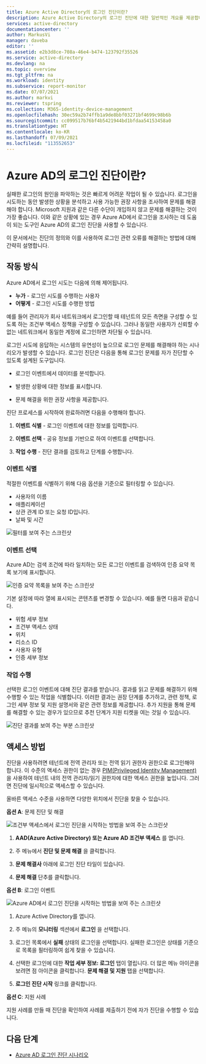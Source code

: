 ```yaml
---
title: Azure Active Directory의 로그인 진단이란?
description: Azure Active Directory의 로그인 진단에 대한 일반적인 개요를 제공합니다.
services: active-directory
documentationcenter: ''
author: MarkusVi
manager: daveba
editor: ''
ms.assetid: e2b3d8ce-708a-46e4-b474-123792f35526
ms.service: active-directory
ms.devlang: na
ms.topic: overview
ms.tgt_pltfrm: na
ms.workload: identity
ms.subservice: report-monitor
ms.date: 07/07/2021
ms.author: markvi
ms.reviewer: tspring
ms.collection: M365-identity-device-management
ms.openlocfilehash: 30ec59a2b74ffb1a9de8bbf03271bf4699c98b6b
ms.sourcegitcommit: cc099517b76bf4b5421944bd1bfdaa54153458a0
ms.translationtype: HT
ms.contentlocale: ko-KR
ms.lasthandoff: 07/09/2021
ms.locfileid: "113552653"
---
```

# <a name="what-is-the-sign-in-diagnostic-in-azure-ad"></a>Azure AD의 로그인 진단이란?

실패한 로그인의 원인을 파악하는 것은 빠르게 어려운 작업이 될 수 있습니다. 로그인을 시도하는 동안 발생한 상황을 분석하고 사용 가능한 권장 사항을 조사하여 문제를 해결해야 합니다. Microsoft 지원과 같은 다른 수단이 개입하지 않고 문제를 해결하는 것이 가장 좋습니다. 이와 같은 상황에 있는 경우 Azure AD에서 로그인을 조사하는 데 도움이 되는 도구인 Azure AD의 로그인 진단을 사용할 수 있습니다. 

이 문서에서는 진단의 정의와 이를 사용하여 로그인 관련 오류를 해결하는 방법에 대해 간략히 설명합니다. 


## <a name="how-it-works"></a>작동 방식  

Azure AD에서 로그인 시도는 다음에 의해 제어됩니다.

- **누가** - 로그인 시도를 수행하는 사용자
- **어떻게** - 로그인 시도를 수행한 방법

예를 들어 관리자가 회사 네트워크에서 로그인할 때 테넌트의 모든 측면을 구성할 수 있도록 하는 조건부 액세스 정책을 구성할 수 있습니다. 그러나 동일한 사용자가 신뢰할 수 없는 네트워크에서 동일한 계정에 로그인하면 차단될 수 있습니다. 

로그인 시도에 응답하는 시스템의 유연성이 높으므로 로그인 문제를 해결해야 하는 시나리오가 발생할 수 있습니다. 로그인 진단은 다음을 통해 로그인 문제를 자가 진단할 수 있도록 설계된 도구입니다.  

- 로그인 이벤트에서 데이터를 분석합니다.  

- 발생한 상황에 대한 정보를 표시합니다.  

- 문제 해결을 위한 권장 사항을 제공합니다.  

진단 프로세스를 시작하여 완료하려면 다음을 수행해야 합니다.   

1. **이벤트 식별** - 로그인 이벤트에 대한 정보를 입력합니다. 

2. **이벤트 선택** - 공유 정보를 기반으로 하여 이벤트를 선택합니다. 

3. **작업 수행** - 진단 결과를 검토하고 단계를 수행합니다.


### <a name="identify-event"></a>이벤트 식별 

적절한 이벤트를 식별하기 위해 다음 옵션을 기준으로 필터링할 수 있습니다.

- 사용자의 이름
- 애플리케이션 
- 상관 관계 ID 또는 요청 ID입니다. 
- 날짜 및 시간

![필터를 보여 주는 스크린샷](./media/overview-sign-in-diagnostics/sign-in-diagnostics.png)



### <a name="select-event"></a>이벤트 선택  

Azure AD는 검색 조건에 따라 일치하는 모든 로그인 이벤트를 검색하여 인증 요약 목록 보기에 표시합니다.  

![인증 요약 목록을 보여 주는 스크린샷](./media/overview-sign-in-diagnostics/review-sign-ins.png)

기본 설정에 따라 열에 표시되는 콘텐츠를 변경할 수 있습니다. 예를 들면 다음과 같습니다.

- 위험 세부 정보
- 조건부 액세스 상태
- 위치
- 리소스 ID
- 사용자 유형
- 인증 세부 정보

### <a name="take-action"></a>작업 수행

선택한 로그인 이벤트에 대해 진단 결과를 받습니다. 결과를 읽고 문제를 해결하기 위해 수행할 수 있는 작업을 식별합니다. 이러한 결과는 권장 단계를 추가하고, 관련 정책, 로그인 세부 정보 및 지원 설명서와 같은 관련 정보를 제공합니다. 추가 지원을 통해 문제를 해결할 수 있는 경우가 있으므로 추천 단계가 지원 티켓을 여는 것일 수 있습니다. 


![진단 결과를 보여 주는 부분 스크린샷](./media/overview-sign-in-diagnostics/diagnostic-results.png)



## <a name="how-to-access-it"></a>액세스 방법

진단을 사용하려면 테넌트에 전역 관리자 또는 전역 읽기 권한자 권한으로 로그인해야 합니다. 이 수준의 액세스 권한이 없는 경우 [PIM(Privileged Identity Management)](../privileged-identity-management/pim-resource-roles-activate-your-roles.md)을 사용하여 테넌트 내의 전역 관리자/읽기 권한자에 대한 액세스 권한을 높입니다. 그러면 진단에 일시적으로 액세스할 수 있습니다.  

올바른 액세스 수준을 사용하면 다양한 위치에서 진단을 찾을 수 있습니다. 

**옵션 A**: 문제 진단 및 해결 

![조건부 액세스에서 로그인 진단을 시작하는 방법을 보여 주는 스크린샷](./media/overview-sign-in-diagnostics/troubleshoot-link.png)


1. **AAD(Azure Active Directory) 또는 Azure AD 조건부 액세스** 를 엽니다. 

2. 주 메뉴에서 **진단 및 문제 해결** 을 클릭합니다.  

3. **문제 해결사** 아래에 로그인 진단 타일이 있습니다. 

4. **문제 해결** 단추를 클릭합니다.  

 

 

**옵션 B**: 로그인 이벤트 

![Azure AD에서 로그인 진단을 시작하는 방법을 보여 주는 스크린샷](./media/overview-sign-in-diagnostics/sign-in-logs-link.png)




1. Azure Active Directory를 엽니다. 

2. 주 메뉴의 **모니터링** 섹션에서 **로그인** 을 선택합니다. 

3. 로그인 목록에서 **실패** 상태의 로그인을 선택합니다. 실패한 로그인은 상태를 기준으로 목록을 필터링하여 쉽게 찾을 수 있습니다. 

4. 선택한 로그인에 대한 **작업 세부 정보: 로그인** 탭이 열립니다. 더 많은 메뉴 아이콘을 보려면 점 아이콘을 클릭합니다. **문제 해결 및 지원** 탭을 선택합니다. 

5. **로그인 진단 시작** 링크를 클릭합니다. 

 

**옵션 C**: 지원 사례 

지원 사례를 만들 때 진단을 확인하여 사례를 제출하기 전에 자가 진단을 수행할 수 있습니다. 



## <a name="next-steps"></a>다음 단계

- [Azure AD 로그인 진단 시나리오](concept-sign-in-diagnostics-scenarios.md)
